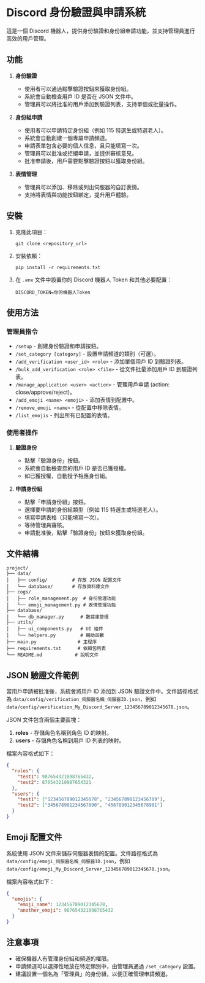 # Discord 身份驗證與申請系統

這是一個 Discord 機器人，提供身份驗證和身份組申請功能，並支持管理員進行高效的用戶管理。

## 功能

1. **身份驗證**

   - 使用者可以通過點擊驗證按鈕來獲取身份組。
   - 系統會自動檢查用戶 ID 是否在 JSON 文件中。
   - 管理員可以將批准的用戶添加到驗證列表，支持單個或批量操作。

2. **身份組申請**

   - 使用者可以申請特定身份組（例如 115 特選生或特選老人）。
   - 系統會自動創建一個專屬申請頻道。
   - 申請表單包含必要的個人信息，且只能填寫一次。
   - 管理員可以批准或拒絕申請，並提供審核意見。
   - 批准申請後，用戶需要點擊驗證按鈕以獲取身份組。

3. **表情管理**
   - 管理員可以添加、移除或列出伺服器的自訂表情。
   - 支持將表情與功能按鈕綁定，提升用戶體驗。

## 安裝

1. 克隆此項目：
   ```
   git clone <repository_url>
   ```
2. 安裝依賴：
   ```
   pip install -r requirements.txt
   ```
3. 在 `.env` 文件中設置你的 Discord 機器人 Token 和其他必要配置：
   ```
   DISCORD_TOKEN=你的機器人Token
   ```

## 使用方法

### 管理員指令

- `/setup` - 創建身份驗證和申請按鈕。
- `/set_category [category]` - 設置申請頻道的類別（可選）。
- `/add_verification <user_id> <role>` - 添加單個用戶 ID 到驗證列表。
- `/bulk_add_verification <role> <file>` - 從文件批量添加用戶 ID 到驗證列表。
- `/manage_application <user> <action>` - 管理用戶申請 (action: close/approve/reject)。
- `/add_emoji <name> <emoji>` - 添加表情到配置中。
- `/remove_emoji <name>` - 從配置中移除表情。
- `/list_emojis` - 列出所有已配置的表情。

### 使用者操作

1. **驗證身份**

   - 點擊「驗證身份」按鈕。
   - 系統會自動檢查您的用戶 ID 是否已獲授權。
   - 如已獲授權，自動授予相應身份組。

2. **申請身份組**
   - 點擊「申請身份組」按鈕。
   - 選擇要申請的身份組類型（例如 115 特選生或特選老人）。
   - 填寫申請表格（只能填寫一次）。
   - 等待管理員審核。
   - 申請批准後，點擊「驗證身份」按鈕來獲取身份組。

## 文件結構

```
project/
├── data/
│   ├── config/         # 存放 JSON 配置文件
│   └── database/       # 存放資料庫文件
├── cogs/
│   ├── role_management.py  # 身份管理功能
│   └── emoji_management.py # 表情管理功能
├── database/
│   └── db_manager.py      # 數據庫管理
├── utils/
│   ├── ui_components.py   # UI 組件
│   └── helpers.py         # 輔助函數
├── main.py               # 主程序
├── requirements.txt      # 依賴包列表
└── README.md            # 說明文件
```

## JSON 驗證文件範例

當用戶申請被批准後，系統會將用戶 ID 添加到 JSON 驗證文件中。文件路徑格式為 `data/config/verification_伺服器名稱_伺服器ID.json`，例如 `data/config/verification_My_Discord_Server_123456789012345678.json`。

JSON 文件包含兩個主要區塊：

1. **roles** - 存儲角色名稱到角色 ID 的映射。
2. **users** - 存儲角色名稱到用戶 ID 列表的映射。

檔案內容格式如下：

```json
{
  "roles": {
    "test1": 987654321098765432,
    "test2": 876543210987654321
  },
  "users": {
    "test1": ["123456789012345678", "234567890123456789"],
    "test2": ["345678901234567890", "456789012345678901"]
  }
}
```

## Emoji 配置文件

系統使用 JSON 文件來儲存伺服器表情的配置。文件路徑格式為 `data/config/emoji_伺服器名稱_伺服器ID.json`，例如 `data/config/emoji_My_Discord_Server_123456789012345678.json`。

檔案內容格式如下：

```json
{
  "emojis": {
    "emoji_name": 123456789012345678,
    "another_emoji": 987654321098765432
  }
}
```

## 注意事項

- 確保機器人有管理身份組和頻道的權限。
- 申請頻道可以選擇性地放在特定類別中，由管理員通過 `/set_category` 設置。
- 建議設置一個名為「管理員」的身份組，以便正確管理申請頻道。

